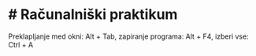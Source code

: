 # # Računalniški praktikum
Preklapljanje med okni: Alt + Tab, zapiranje programa: Alt + F4, izberi vse: Ctrl + A
